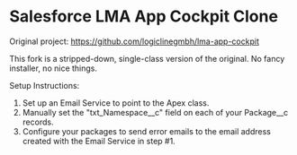 
# Salesforce LMA App Cockpit Clone

Original project: https://github.com/logiclinegmbh/lma-app-cockpit

This fork is a stripped-down, single-class version of the original. No fancy installer, no nice things.

Setup Instructions:
1) Set up an Email Service to point to the Apex class.
2) Manually set the "txt_Namespace__c" field on each of your Package__c records.
3) Configure your packages to send error emails to the email address created with the Email Service in step #1.